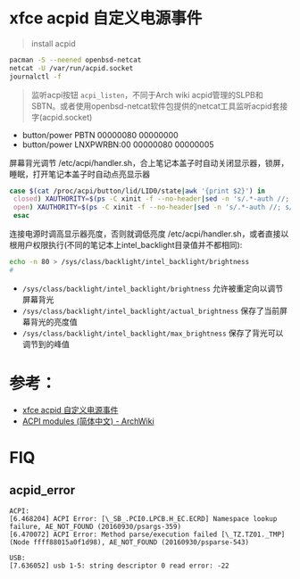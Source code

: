 # xfce acpid 自定义电源事件

> install acpid

```Bash
pacman -S --neened openbsd-netcat
netcat -U /var/run/acpid.socket
journalctl -f
```


> 监听acpi按钮 `acpi_listen`，不同于Arch wiki acpid管理的SLPB和SBTN。或者使用openbsd-netcat软件包提供的netcat工具监听acpid套接字(acpid.socket)

+ button/power PBTN 00000080 00000000
+ button/power LNXPWRBN:00 00000080 00000005

屏幕背光调节 /etc/acpi/handler.sh，合上笔记本盖子时自动关闭显示器，锁屏，睡眠，打开笔记本盖子时自动点亮显示器

```Bash
case $(cat /proc/acpi/button/lid/LID0/state|awk '{print $2}') in
 closed) XAUTHORITY=$(ps -C xinit -f --no-header|sed -n 's/.*-auth //; s/ -[^ ].*//; p') xset -dispaly :0 dpms force off;;
 open) XAUTHORITY=$(ps -C xinit -f --no-header|sed -n 's/.*-auth //; s/ -[^ ].*//; p') xset -dispaly :0 dpms force on;;
 esac
```

连接电源时调高显示器亮度，否则就调低亮度 /etc/acpi/handler.sh，或者直接以根用户权限执行(不同的笔记本上intel_backlight目录值并不都相同):

```Bash
echo -n 80 > /sys/class/backlight/intel_backlight/brightness 
#
```
+ `/sys/class/backlight/intel_backlight/brightness` 允许被重定向以调节屏幕背光
+ `/sys/class/backlight/intel_backlight/actual_brightness` 保存了当前屏幕背光的亮度值
+ `/sys/class/backlight/intel_backlight/max_brightness` 保存了背光可以调节到的峰值

# 参考：

+ [xfce acpid 自定义电源事件][acpid]
+ [ACPI modules (简体中文) - ArchWiki][wiki]

[wiki]: https://wiki.archlinux.org/index.php/ACPI_modules_(%E7%AE%80%E4%BD%93%E4%B8%AD%E6%96%87)
[acpid]: https://wiki.archlinux.org/index.php/Acpid_(%E7%AE%80%E4%BD%93%E4%B8%AD%E6%96%87)

# FIQ 
## acpid_error

```log
ACPI:
[6.468204] ACPI Error: [\_SB_.PCI0.LPCB.H_EC.ECRD] Namespace lookup failure, AE_NOT_FOUND (20160930/psargs-359)
[6.470072] ACPI Error: Method parse/execution failed [\_TZ.TZ01._TMP] (Node ffff88015a0f1d98), AE_NOT_FOUND (20160930/psparse-543)

USB:
[7.636052] usb 1-5: string descriptor 0 read error: -22
```
